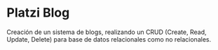 # Platzi Blog
Creación de un sistema de blogs, realizando un CRUD (Create, Read, Update, Delete) para base de datos relacionales como no relacionales.
